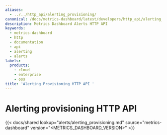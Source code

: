```yaml
---
aliases:
  - ../../http_api/alerting_provisioning/
canonical: /docs/metrics-dashboard/latest/developers/http_api/alerting_provisioning/
description: Metrics Dashboard Alerts HTTP API
keywords:
  - metrics-dashboard
  - http
  - documentation
  - api
  - alerting
  - alerts
labels:
  products:
    - cloud
    - enterprise
    - oss
title: 'Alerting Provisioning HTTP API '
---
```


# Alerting provisioning HTTP API

{{< docs/shared lookup="alerts/alerting_provisioning.md" source="metrics-dashboard" version="<METRICS_DASHBOARD_VERSION>" >}}

